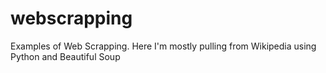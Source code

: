# webscrapping

Examples of Web Scrapping.  Here I'm mostly pulling from Wikipedia using Python and Beautiful Soup
